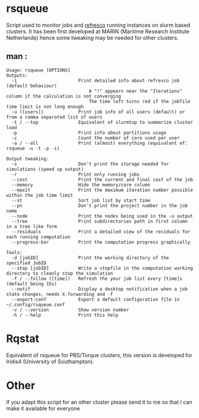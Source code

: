 # rsqueue
Script used to monitor jobs and [refresco](http://www.refresco.org) running instances on slurm based clusters.
It has been first developed at MARIN (Maritime Research Institute Netherlands) hence some tweaking may be needed for other clusters.

## man : 
```
Usage: rsqueue [OPTIONS]
Outputs:
  -i                       Print detailed info about refresco job (default behaviour)
                               A "!" appears near the "Iterations" column if the calculation is not converging
                               The time left turns red if the jobfile time limit is not long enough
  -u ([users])             Print job info of all users (default) or from a comma separated list of users
  -t / --top               Equivalent of slurmtop to summarize cluster load
  -p                       Print info about partitions usage
  -c                       Count the number of core used per user 
  -a / --all               Print (almost) everything (equivalent of: rsqueue -u -t -p -i)

Output tweaking:
  -s                       Don't print the storage needed for simulations (speed up output)
  -r                       Print only running jobs
  --cost                   Print the current and final cost of the job 
  --memory                 Hide the memory/core column
  --maxit                  Print the maximum iteration number possible within the job time limit
  --st                     Sort job list by start time
  --pn                     Don't print the project number in the job name
  --node                   Print the nodes being used in the -u output
  --tree                   Print subdirectories path in first column in a tree like form
  --residuals              Print a detailed view of the residuals for each running computation
  --progress-bar           Print the computation progress graphically 

Tools:
  -d [jobID]               Print the working directory of the specified JobID
  --stop [jobID]           Write a stopfile in the computation working directory to cleanly stop the simulation
  -f / --follow ([time])   Refresh the your job list every [time]s (default being 15s)
  --notif                  Display a desktop notification when a job state changes, needs X-forwarding and -f
  --export-conf            Export a default configuration file in ~/.config/rsqueue.conf
  -v / --version           Show version number
  -h / --help              Print this help
```



# Rqstat

Equivalent of rsqueue for PBS/Torque clusters, this version is developed for Iridis4 (University of Southampton).

# Other
If you adapt this script for an other cluster please send it to me so that I can make it available for everyone
